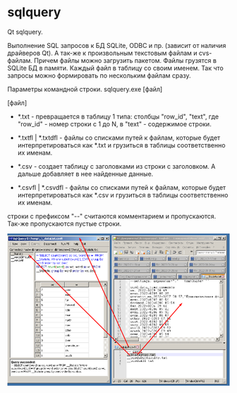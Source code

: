 # sqlquery
Qt sqlquery. 

Выполнение SQL запросов к БД SQLite, ODBC и пр. (зависит от наличия драйверов Qt). А так-же к произвольным текстовым файлам и cvs-файлам. Причем файлы можно загрузить пакетом. Файлы грузятся в SQLite БД в памяти. Каждый файл в таблицу со своим именем. Так что запросы можно формировать по нескольким файлам сразу.

Параметры командной строки.
sqlquery.exe [файл]

[файл] 
- *.txt - превращается в таблицу 1 типа: столбцы "row_id", "text", где "row_id" - номер строки с 1 до N, в "text" - содержимое строки.
- *.txtfl | *.txtdfl - файлы со списками путей к файлам, которые будет интерпретироваться как *.txt и грузиться в таблицы соответственно их именам.

- *.csv - создает таблицу с заголовками из строки с заголовком. А дальше добавляет в нее найденные данные.
- *.csvfl | *.csvdfl - файлы со списками путей к файлам, которые будет интерпретироваться как *.csv и грузиться в таблицы соответственно их именам.

строки с префиксом "--" считаются комментарием и пропускаются.
Так-же пропускаются пустые строки.

![screenshot](https://raw.githubusercontent.com/trdm/sqlquery/main/Doc/Screenshot_178.png)
